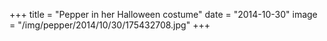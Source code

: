 +++
title = "Pepper in her Halloween costume"
date = "2014-10-30"
image = "/img/pepper/2014/10/30/175432708.jpg"
+++

